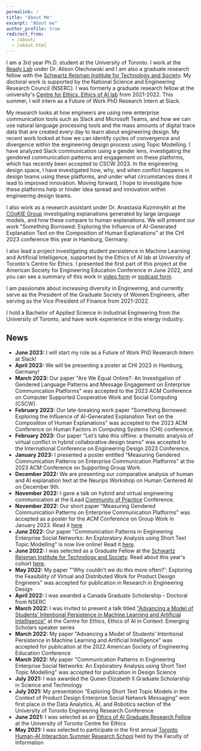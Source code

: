 ```yaml
---
permalink: /
title: "About Me"
excerpt: "About me"
author_profile: true
redirect_from: 
  - /about/
  - /about.html
---
```


I am a 3rd year Ph.D. student at the University of Toronto. I work at the [Ready Lab](https://readylab.mie.utoronto.ca/) under Dr. Alison Olechowski and I am also a graduate research fellow with the [Schwartz Reisman Institute for Technology and Society](https://srinstitute.utoronto.ca/). My doctoral work is supported by the National Science and Engineering Research Council (NSERC). I was formerly a graduate research fellow at the university's [Centre for Ethics, Ethics of AI lab](https://ethics.utoronto.ca/ethics-of-ai-in-context-eaic4e/) from 2021-2022. This summer, I will intern as a Future of Work PhD Research Intern at Slack.

My research looks at how engineers are using new enterprise communication tools such as Slack and Microsoft Teams, and how we can use natural language processing tools and the mass amounts of digital trace data that are created every day to learn about engineering design. My recent work looked at how we can identify cycles of convergence and divergence within the engineering design process using Topic Modelling. I have analyzed Slack communication using a gender lens, investigating the gendered communication patterns and engagement on these platforms, which has recently been accepted to CSCW 2023. In the engineering design space, I have investigated how, why, and when conflict happens in design teams using these platforms, and under what circumstances does it lead to improved innovation. Moving forward, I hope to investigate how these platforms help or hinder idea spread and innovation within engineering design teams. 

I also work as a research assistant under Dr. Anastasia Kuzminykh at the [COoKIE Group](https://www.cookiehci.com/) investigating explanations generated by large language models, and how these compare to human explanations. We will present our work "Something Borrowed: Exploring the Influence of AI-Generated Explanation Text on the Composition of Human Explanations" at the CHI 2023 conference this year in Hamburg, Germany.

I also lead a project investigating student persistence in Machine Learning and Artificial Intelligence, supported by the Ethics of AI lab at University of Toronto's Centre for Ethics. I presented the first part of this project at the American Society for Engineering Education Conference in June 2022, and you can see a summary of this work in [video form](https://www.youtube.com/watch?v=eBLuq3DTOGA) or [podcast form](https://open.spotify.com/episode/6Idcx23R2xSbHKRSwY7lXA?si=Yze4V9u8R6CqQaRVMRWViQ). 

I am passionate about increasing diversity in Engineering, and currently serve as the President of the Graduate Society of Women Engineers, after serving as the Vice President of Finance from 2021-2022.

I hold a Bachelor of Applied Science in Industrial Engineering from the University of Toronto, and have work experience in the energy industry.

## News
- **June 2023:** I will start my role as a Future of Work PhD Reserarch Intern at Slack!
- **April 2023:** We will be presenting a poster at CHI 2023 in Hamburg, Germany!
- **March 2023:** Our paper "Are We Equal Online?: An Investigation of Gendered Language Patterns and Message Engagement on Enterprise Communication Platforms" was accepted to the 2023 ACM Conference on Computer Supported Cooperative Work and Social Computing (CSCW).
- **February 2023:** Our late-breaking work paper "Something Borrowed: Exploring the Influence of AI-Generated Explanation Text on the Composition of Human Explanations" was accepted to the 2023 ACM Conference on Human Factors in Computing Systems (CHI) conference. 
- **February 2023:** Our paper "Let’s take this offline: a thematic analysis of virtual conflict in hybrid collaborative design teams" was accepted to the International Conference on Engineering Design 2023 Conference.
- **January 2023:** I presented a poster entitled "Measuring Gendered Communication Patterns on Enterprise Communication Platforms" at the 2023 ACM Conference on Supporting Group Work.
- **December 2022:** We are presenting our comparative analysis of human and AI explanation text at the Neurips Workshop on Human Centered AI on December 9th. 
- **November 2022:** I gave a talk on hybrid and virtual engineering communication at the ILead [Community of Practice](https://www.engineeringleaders.ca/about) Conference. 
- **November 2022:** Our short paper "Measuring Gendered Communication Patterns on Enterprise Communication Platforms" was accepted as a poster for the ACM Conference on Group Work in January 2023. Read it [here](https://dl.acm.org/doi/fullHtml/10.1145/3565967.3570981)
- **June 2022:** Our paper "Communication
Patterns in Engineering Enterprise Social Networks: An Exploratory Analysis using Short Text Topic Modelling" is now live online! Read it [here](https://www.cambridge.org/core/journals/design-science/article/communication-patterns-in-engineering-enterprise-social-networks-an-exploratory-analysis-using-short-text-topic-modelling/6E4CCBE9913E761B846A5C0F187279CB).
- **June 2022:** I was selected as a Graduate Fellow at the [Schwartz Reisman Institute for Technology and Society](https://srinstitute.utoronto.ca/). Read about this year's cohort [here](https://srinstitute.utoronto.ca/news/sri-announces-new-fellowship-recipients-2022). 
- **May 2022:** My paper "'Why couldn't we do this more often?': Exploring the Feasibility of Virtual and Distributed Work for Product Design Engineers" was accepted for publication in Research in Engineering Design
- **April 2022:** I was awarded a Canada Graduate Scholarship - Doctoral from NSERC
- **March 2022:** I was invited to present a talk titled ["Advancing a Model of Students’ Intentional Persistence in Machine Learning and Artificial Intelligence"](https://www.youtube.com/watch?v=eBLuq3DTOGA) at the Centre for Ethics, Ethics of AI in Context: Emerging Scholars speaker series
- **March 2022:** My paper "Advancing a Model of Students’ Intentional
Persistence in Machine Learning and Artificial Intelligence" was accepted for publication at the 2022 American Society of Engineering Education Conference
- **March 2022:** My paper "Communication
Patterns in Engineering Enterprise Social Networks: An Exploratory Analysis using Short Text Topic Modelling" was accepted for publication in Design Science
- **July 2021:** I was awarded the Queen Elizabeth II Graduate Scholarship in Science and Technology
- **July 2021:** My presentation “Exploring Short Text Topic Models in the Context of Product Design Enterprise Social Network Messaging” won first place in the Data Analytics, AI, and Robotics section of the University of Toronto Engineering Research Conference
- **June 2021:** I was selected as an [Ethics of AI Graduate Research Fellow](https://ethics.utoronto.ca/ethics-of-ai-in-context-eaic4e/) at the University of Toronto Centre for Ethics
- **May 2021:** I was selected to participate in the first annual [Toronto Human-AI Interaction Summer Research School](www.thai-rs.com) held by the Faculty of Information
